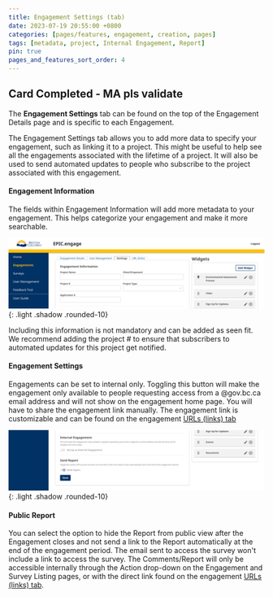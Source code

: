 ```yaml
---
title: Engagement Settings (tab)
date: 2023-07-19 20:55:00 +0800
categories: [pages/features, engagement, creation, pages]
tags: [metadata, project, Internal Engagement, Report]
pin: true
pages_and_features_sort_order: 4
---
```

## Card Completed - MA pls validate

The **Engagement Settings** tab can be found on the top of the Engagement Details page and is specific to each Engagement.

The Engagement Settings tab allows you to add more data to specify your engagement, such as linking it to a project. This might be useful to help see all the engagements associated with the lifetime of a project. It will also be used to send automated updates to people who subscribe to the project associated with this engagement.  
#### Engagement Information  
The fields within Engagement Information will add more metadata to your engagement. This helps categorize your engagement and make it more searchable.  

![Engagement Info](/assets/UserGuideImages/Images/engagement-settings/engagement-settings-information-box.png){: .light .shadow .rounded-10}  

Including this information is not mandatory and can be added as seen fit. We recommend adding the project # to ensure that subscribers to automated updates for this project get notified.

#### Engagement Settings  
Engagements can be set to internal only. Toggling this button will make the engagement only available to people requesting access from a @gov.bc.ca email address and will not show on the engagement home page. You will have to share the engagement link manually. The engagement link is customizable and can be found on the engagement [URLs (links) tab](/met-guide/posts/engagement-URLs/)

![Engagement Settings](/assets/UserGuideImages/Images/engagement-settings/engagement-settings-engagement-settings-box.png){: .light .shadow .rounded-10}  

#### Public Report
You can select the option to hide the Report from public view after the Engagement closes and not send a link to the Report automatically at the end of the engagement period. The email sent to access the survey won't include a link to access the survey. The Comments/Report will only be accessible internally through the Action drop-down on the Engagement and Survey Listing pages, or with the direct link found on the engagement [URLs (links) tab](/met-guide/posts/engagement-URLs/). 
